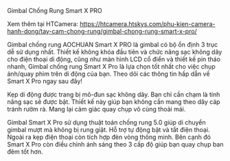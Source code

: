 Gimbal Chống Rung Smart X PRO

Xem thêm tại HTCamera: https://htcamera.htskys.com/phu-kien-camera-hanh-dong/tay-cam-chong-rung/gimbal-chong-rung-smart-x-pro/

Gimbal chống rung AOCHUAN Smart X PRO là gimbal có bộ ổn định 3 trục dễ sử dụng nhất. Thiết kế không khóa đầu tiên và chức năng sạc không dây cho điện thoại di động, cũng như màn hình LCD cổ điển và thiết kế pin tháo nhanh, Gimbal chống rung Smart X Pro là lựa chọn tốt nhất cho việc chụp ảnh/quay phim trên di động của bạn. Theo dõi các thông tin hấp dẫn về Smart X Pro ngay sau đây!

Kẹp di động được trang bị mô-đun sạc không dây. Bạn chỉ cần chạm là tính năng sạc sẽ được bật. Thiết kế này giúp bạn không cần mang theo dây cáp tránh rườm rà. Mang lại cảm giác quay chụp vô cùng thoải mái.

Gimbal Smart X Pro sử dụng thuật toán chống rung 5.0 giúp di chuyển gimbal mượt mà không bị rung giật. Hỗ trợ tự động bật và tắt điện thoại. Ngoài ra kẹp điện thoại còn tích hợp đèn vòng thông minh. Bên cạnh đó Smart X Pro còn điều chỉnh ánh sáng theo 3 cấp độ giúp bạn quay chụp ban đêm tốt hơn.

